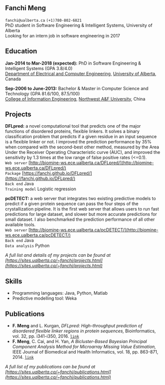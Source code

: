 Fanchi Meng
---
`fanchi@ualberta.ca` `(+1)780-802-6821`  
PhD student in Software Engineering & Intelligent Systems, University of Alberta  
Looking for an intern job in software engineering in 2017  

Education
---
**Jan-2014 to Mar-2018 (expected):** PhD in Software Engineering & Intelligent Systems (GPA 3.8/4.0)  
[Department of Electrical and Computer Engineering](http://ece.engineering.ualberta.ca/), [University of Alberta](https://www.ualberta.ca/), Canada

**Sep-2006 to June-2013:** Bachelor & Master in Computer Science and Technology (GPA 81.6/100, 87.5/100)  
[College of Information Engineering](http://cie.nwsuaf.edu.cn/), [Northwest A&F University](http://en.nwsuaf.edu.cn/aboutnwafu/overview/index.htm), China

Projects
---
**DFLpred:** a novel computational tool that predicts one of the major functions of disordered proteins, flexible linkers. It solves a binary classification problem that predicts if a given residue in an input sequence is a flexible linker or not. I improved the prediction performance by 35% when compared with the second-best other method, measured by the Area Under the Receiver Operating Characteristic curve (AUC), and improved the sensitivity by 1.3 times at the low range of false positive rates (<=0.1).  
`Web server` [http://biomine-ws.ece.ualberta.ca/DFLpred/](http://biomine-ws.ece.ualberta.ca/DFLpred/)  
`Package` [https://fanchi.github.io/DFLpred/](https://fanchi.github.io/DFLpred/)  
`Back end` Java  
`Training model` Logistic regression  

**pcDETECT:** a web server that integrates two existing predictive models to predict if a given protein sequence can pass the four steps of the crystallization pipeline. It is the first web server that  allows users to run fast predictions for large dataset, and slower but more accurate predictions for small dataset. I also benchmarked the prediction performance of all other available tools.  
`Web server` [http://biomine-ws.ece.ualberta.ca/pcDETECT/](http://biomine-ws.ece.ualberta.ca/pcDETECT/)  
`Back end` Java  
`Data analysis` Python  

*A full list and details of my projects can be found at [https://sites.ualberta.ca/~fanchi/projects.html](https://sites.ualberta.ca/~fanchi/projects.html)*

Skills
---
* Programming languages: Java, Python, Matlab
* Predictive modelling tool: Weka

Publications
---
* **F. Meng** and L. Kurgan, *DFLpred: High-throughput prediction of disordered flexible linker regions in protein sequences,* Bioinformatics, vol. 32, pp. i341-i350, 2016. [`link`](https://academic.oup.com/bioinformatics/article-lookup/doi/10.1093/bioinformatics/btw280)  
* **F. Meng**, C. Cai, and H. Yan, *A Bicluster-Based Bayesian Principal Component Analysis Method for Microarray Missing Value Estimation,* IEEE Journal of Biomedical and Health Informatics, vol. 18, pp. 863-871, 2014. [`link`](http://ieeexplore.ieee.org/document/6630054/)  

*A full list of my publications can be found at [https://sites.ualberta.ca/~fanchi/publications.html](https://sites.ualberta.ca/~fanchi/publications.html)*
